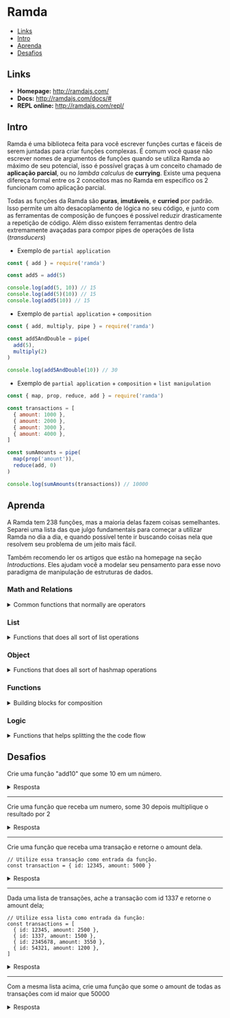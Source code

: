 
# Ramda

- [Links](#links)
- [Intro](#intro)
- [Aprenda](#aprenda)
- [Desafios](#desafios)

## Links

* **Homepage:** http://ramdajs.com/
* **Docs:** http://ramdajs.com/docs/#
* **REPL online:** http://ramdajs.com/repl/

## Intro

Ramda é uma biblioteca feita para você escrever funções curtas e fáceis de
serem juntadas para criar funções complexas. É comum você quase não escrever
nomes de argumentos de funções quando se utiliza Ramda ao máximo de seu
potencial, isso é possível graças à um conceito chamado de **aplicação
parcial**, ou no *lambda calculus* de **currying**. Existe uma pequena difereça
formal entre os 2 conceitos mas no Ramda em específico os 2 funcionam como
aplicação parcial.

Todas as funções da Ramda são **puras**, **imutáveis**, e **curried** por
padrão. Isso permite um alto desacoplamento de lógica no seu código, e junto
com as ferramentas de composição de funçoes é possível reduzir drasticamente a
repetição de código. Além disso existem ferramentas dentro dela extremamente
avaçadas para compor pipes de operações de lista (*transducers*)

* Exemplo de `partial application`
```js
const { add } = require('ramda')

const add5 = add(5)

console.log(add(5, 10)) // 15
console.log(add(5)(10)) // 15
console.log(add5(10)) // 15
```

* Exemplo de `partial application` + `composition`
```js
const { add, multiply, pipe } = require('ramda')

const add5AndDouble = pipe(
  add(5),
  multiply(2)
)

console.log(add5AndDouble(10)) // 30
```

* Exemplo de `partial application` + `composition` + `list manipulation`
```js
const { map, prop, reduce, add } = require('ramda')

const transactions = [
  { amount: 1000 },
  { amount: 2000 },
  { amount: 3000 },
  { amount: 4000 },
]

const sumAmounts = pipe(
  map(prop('amount')),
  reduce(add, 0)
)

console.log(sumAmounts(transactions)) // 10000

```

## Aprenda

A Ramda tem 238 funções, mas a maioria delas fazem coisas semelhantes. Separei
uma lista das que julgo fundamentais para começar a utilizar Ramda no dia a
dia, e quando possível tente ir buscando coisas nela que resolvem seu problema
de um jeito mais fácil.

Também recomendo ler os artigos que estão na homepage na seção *Introductions*.
Eles ajudam você a modelar seu pensamento para esse novo paradigma de
manipulação de estruturas de dados.


### Math and Relations

<details>
<summary>Common functions that normally are operators</summary>

- [add](http://ramdajs.com/docs/#add)
- [subtract](http://ramdajs.com/docs/#subtract)
- [divide](http://ramdajs.com/docs/#divide)
- [multiply](http://ramdajs.com/docs/#multiply)
- [equals](http://ramdajs.com/docs/#equals)
- [gt](http://ramdajs.com/docs/#gt)
- [gte](http://ramdajs.com/docs/#gte)
- [lt](http://ramdajs.com/docs/#lt)
- [lte](http://ramdajs.com/docs/#lte)
</details>

### List

<details>
<summary>Functions that does all sort of list operations</summary>

- [**map**](http://ramdajs.com/docs/#map)
- [**filter**](http://ramdajs.com/docs/#filter)
- [**reduce**](http://ramdajs.com/docs/#reduce)
- [find](http://ramdajs.com/docs/#find)
- [append](http://ramdajs.com/docs/#append)
- [concat](http://ramdajs.com/docs/#concat)
- [contains](http://ramdajs.com/docs/#contains)
- [drop](http://ramdajs.com/docs/#drop)
- [head](http://ramdajs.com/docs/#head)
- [join](http://ramdajs.com/docs/#join)
- [prepend](http://ramdajs.com/docs/#prepend)
- [split](http://ramdajs.com/docs/#split)
- [tail](http://ramdajs.com/docs/#tail)
- [take](http://ramdajs.com/docs/#take)
- [times](http://ramdajs.com/docs/#times)
- [without](http://ramdajs.com/docs/#without)
</details>

### Object

<details>
<summary>Functions that does all sort of hashmap operations</summary>

- [map](http://ramdajs.com/docs/#map)
- [filter](http://ramdajs.com/docs/#filter)
- [**lensProp**](http://ramdajs.com/docs/#lensProp)
- [**prop**](http://ramdajs.com/docs/#prop)
- [set](http://ramdajs.com/docs/#set)
- [view](http://ramdajs.com/docs/#view)
- [has](http://ramdajs.com/docs/#has)
- [toPairs](http://ramdajs.com/docs/#toPairs)
</details>

### Functions

<details>
<summary>Building blocks for composition</summary>

- [**__**](http://ramdajs.com/docs/#__)
- [always](http://ramdajs.com/docs/#always)
- [ap](http://ramdajs.com/docs/#ap)
- [compose](http://ramdajs.com/docs/#compose)
- [identity](http://ramdajs.com/docs/#identity)
- [**pipe**](http://ramdajs.com/docs/#pipe)
- [**curry**](http://ramdajs.com/docs/#curry)
- [partial](http://ramdajs.com/docs/#partial)
- [tap](http://ramdajs.com/docs/#tap)
</details>

### Logic

<details>
<summary>Functions that helps splitting the the code flow</summary>

- [allPass](http://ramdajs.com/docs/#allPass)
- [and](http://ramdajs.com/docs/#and)
- [both](http://ramdajs.com/docs/#both)
- [cond](http://ramdajs.com/docs/#cond)
- [defaultTo](http://ramdajs.com/docs/#defaultTo)
- [either](http://ramdajs.com/docs/#either)
- [ifElse](http://ramdajs.com/docs/#ifElse)
- [not](http://ramdajs.com/docs/#not)
- [or](http://ramdajs.com/docs/#or)
</details>

## Desafios

Crie uma função "add10" que some 10 em um número.
<details>
<summary>Resposta</summary>

```
const add10 = add(10)

add10(5) // 15
```
</details>

--------------------
Crie uma função que receba um numero, some 30 depois multiplique o resultado por 2
<details>
<summary>Resposta</summary>

```
const add30multiply2 = pipe(
 add(30),
 multiply(2),
)

add30multiply2(11) // 82
```
</details>

--------------------
Crie uma função que receba uma transação e retorne o amount dela.
```
// Utilize essa transação como entrada da função.
const transaction = { id: 12345, amount: 5000 }
```
<details>
<summary>Resposta</summary>

```
const transaction = { id: 12345, amount: 5000 }
const amount = prop('amount')

amount(transaction)
```
</details>

--------------------
Dada uma lista de transações, ache a transação com id 1337 e retorne o amount dela;
```
// Utilize essa lista como entrada da função:
const transactions = [
  { id: 12345, amount: 2500 },
  { id: 1337, amount: 1500 },
  { id: 2345678, amount: 3550 },
  { id: 54321, amount: 1200 },
]
```
<details>
<summary>Resposta</summary>

```
const transactions = [
  { id: 12345, amount: 2500 },
  { id: 1337, amount: 1500 },
  { id: 2345678, amount: 3550 },
  { id: 54321, amount: 1200 },
]
const find1337 = pipe(
  find(propEq('id', 1337)),
  amount
)

find1337(transactions)
```
</details>

--------------------
Com a mesma lista acima, crie uma função que some o amount de todas as transações com id maior que 50000
<details>
<summary>Resposta</summary>

```
const transactions = [
  { id: 12345, amount: 2500 },
  { id: 1337, amount: 1500 },
  { id: 2345678, amount: 3550 },
  { id: 54321, amount: 1200 },
]
const amount = prop('amount')
const idGreaterThan50000 = propSatisfies(lt(50000), 'id')
const sumAmounts = pipe(
  filter(idGreaterThan50000),
  map(amount),
  sum,
)

sumAmounts(transactions)
```
</details>
